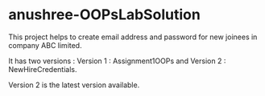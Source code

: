 # anushree-OOPsLabSolution

This project helps to create email address and password for new joinees in company ABC limited.

It has two versions :
Version 1 :  Assignment1OOPs and 
Version 2 : NewHireCredentials. 

Version 2 is the latest version available.
